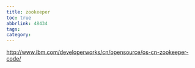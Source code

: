 ```yaml
---
title: zookeeper
toc: true
abbrlink: 48434
tags:
category:
---
```



http://www.ibm.com/developerworks/cn/opensource/os-cn-zookeeper-code/